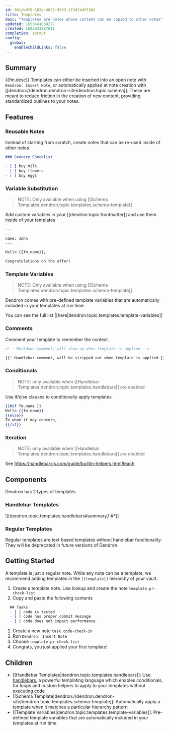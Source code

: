 ```yaml
---
id: 861cbdf8-102e-4633-9933-1f3d74df53d2
title: Templates
desc: "Templates are notes whose content can be copied to other notes"
updated: 1653441058277
created: 1602033087611
completion: sprout
config:
  global:
    enableChildLinks: false
---
```


## Summary

{{fm.desc}}
Templates can either be inserted into an open note with `Dendron: Insert Note`, or automatically applied at note creation with [[dendron://dendron.dendron-site/dendron.topic.schema]]. 
These are meant to reduce friction in the creation of new content, providing standardized outlines to your notes.

## Features

### Reusable Notes

Instead of starting from scratch, create notes that can be re-used inside of other notes

```md
### Grocery Checklist

- [ ] buy milk
- [ ] buy flowers
- [ ] buy eggs
```

### Variable Substitution

> NOTE: Only available when using [[Schema Templates|dendron.topic.templates.schema-template]]

Add custom variables in your [[dendron.topic.frontmatter]] and use them inside of your templates

```md
---
...
name: John
---

Hello {{fm.name}},

Congratulations on the offer!
```

### Template Variables

> NOTE: Only available when using [[Schema Templates|dendron.topic.templates.schema-template]]

Dendron comes with pre-defined template variables that are automatically included in your templates at run time. 

You can see the full list [[here|dendron.topic.templates.template-variables]]

### Comments
Comment your template to remember the context. 

```md
<!-- Markdown comment, will show up when template is applied -->

{{! Handlebar comment, will be stripped out when template is applied }}
```

### Conditionals 

> NOTE: only available when [[Handlebar Templates|dendron.topic.templates.handlebars]] are enabled

Use if/else clauses to conditionally apply templates

```handlebars
{{#if fm.name }}
Hello {{fm.name}}
{{else}}
To whom it may concern,
{{/if}}
```

### Iteration

> NOTE: only available when [[Handlebar Templates|dendron.topic.templates.handlebars]] are enabled

<!-- #todo -->

See https://handlebarsjs.com/guide/builtin-helpers.html#each

## Components

Dendron has 2 types of templates

### Handlebar Templates
![[dendron.topic.templates.handlebars#summary,1:#*]]

### Regular Templates
Regular templates are text based templates without handlebar functionality. They will be deprecated in future versions of Dendron. 

## Getting Started

A template is just a regular note. While any note can be a template, we recommend adding templates in the `[[template]]` hierarchy of your vault. 

1. Create a template note. Use lookup and create the note `template.pr-check-list`
1. Copy and paste the following contents

  ```md
    ## Tasks
    - [ ] code is tested
    - [ ] code has proper commit message
    - [ ] code does not impact performance
  ```
1. Create a new note `task.code-check-in`
1. Run `Dendron: Insert Note`
1. Choose `template.pr-check-list`
1. Congrats, you just applied your first template!

## Children
- [[Handlebar Templates|dendron.topic.templates.handlebars]]: Use [handlebars](https://handlebarsjs.com/guide/), a powerful templating language which enables conditionals, for loops and custom helpers to apply to your templates without executing code
- [[Schema Template|dendron://dendron.dendron-site/dendron.topic.templates.schema-template]]: Automatically apply a template when it matches a particular hierarchy pattern
- [[Template Variables|dendron.topic.templates.template-variables]]: Pre-defined template variables that are automatically included in your templates at run time
